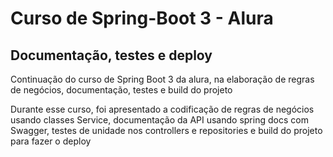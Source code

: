 # Curso de Spring-Boot 3 - Alura 
## Documentação, testes e deploy 

Continuação do curso de Spring Boot 3 da alura, na elaboração de regras de negócios, documentação, testes e build do projeto

Durante esse curso, foi apresentado a codificação de regras de negócios usando classes Service, documentação da API usando spring docs com Swagger, testes de unidade
nos controllers e repositories e build do projeto para fazer o deploy


